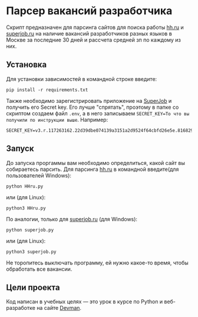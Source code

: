 # Парсер вакансий разработчика

Скрипт предназначен для парсинга сайтов для поиска работы [hh.ru](https://hh.ru/) и [superjob.ru](https://superjob.ru) на наличие вакансий разработчиков разных языков в Москве за последние 30 дней и рассчета средней зп по каждому из них.


## Установка

Для установки зависимостей в командной строке введите:

```
pip install -r requirements.txt
```
Также необходимо зарегистрировать приложение на [SuperJob](https://api.superjob.ru/) и получить его Secret key. Его лучше "спрятать", проэтому в папке со скриптом создаем файл `.env`,
а в него записываем `SECRET_KEY=То что вы получили по инструкции выше`. Например: 
```
SECRET_KEY=v3.r.117263162.22d39dbe074139a3151a2d9524f64cbfd26e5e.8168297fb2dd4bafa54455fbbae29b9c030bafb
``` 

## Запуск

До запуска проргаммы вам необходимо определиться, какой сайт вы собираетесь парсить. Для парсинга [hh.ru](https://hh.ru/) в командной введите(для пользователей Windows):
```
python HHru.py
``` 
или (для Linux):
```
python3 HHru.py
```
По аналогии, только для [superjob.ru](superjob.ru) (для Windows):

```
python superjob.py
``` 
или (для Linux):
```
python3 superjob.py
```
Не торопитесь выключать программу, ей нужно какое-то время, чтобы обработать все вакансии.

## Цели проекта

Код написан в учебных целях — это урок в курсе по Python и веб-разработке на сайте [Devman](https://dvmn.org).